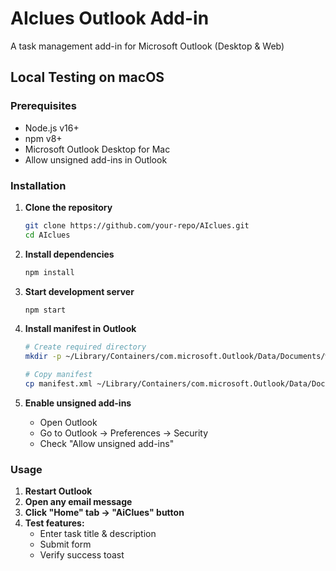 # AIclues Outlook Add-in

A task management add-in for Microsoft Outlook (Desktop & Web)

## Local Testing on macOS

### Prerequisites

- Node.js v16+
- npm v8+
- Microsoft Outlook Desktop for Mac
- Allow unsigned add-ins in Outlook

### Installation

1. **Clone the repository**

   ```bash
   git clone https://github.com/your-repo/AIclues.git
   cd AIclues

   ```

2. **Install dependencies**
   ```bash
   npm install
   ```
3. **Start development server**

   ```bash
   npm start
   ```

4. **Install manifest in Outlook**

   ```bash
   # Create required directory
   mkdir -p ~/Library/Containers/com.microsoft.Outlook/Data/Documents/wef

   # Copy manifest
   cp manifest.xml ~/Library/Containers/com.microsoft.Outlook/Data/Documents/wef/
   ```

5. **Enable unsigned add-ins**
   - Open Outlook
   - Go to Outlook → Preferences → Security
   - Check "Allow unsigned add-ins"

### Usage

1. **Restart Outlook**
2. **Open any email message**
3. **Click "Home" tab → "AiClues" button**
4. **Test features:**
   - Enter task title & description
   - Submit form
   - Verify success toast
